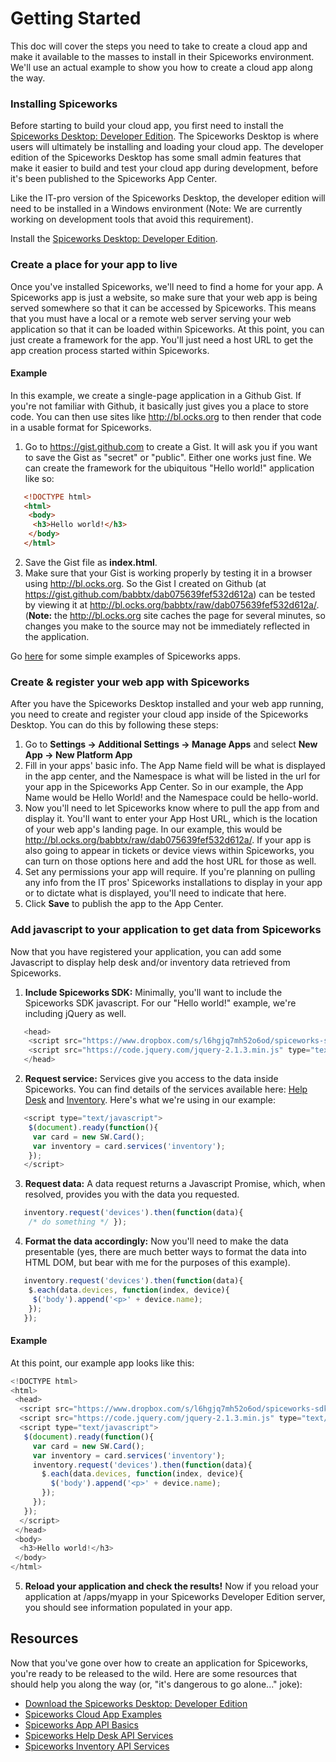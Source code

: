 # Getting Started

This doc will cover the steps you need to take to create a cloud app and make it available to the masses to install in their Spiceworks environment. We'll use an actual example to show you how to create a cloud app along the way.

### Installing Spiceworks

Before starting to build your cloud app, you first need to install the [Spiceworks Desktop: Developer Edition][Desktop Dev Download].  The Spiceworks Desktop is where users will ultimately be installing and loading your cloud app.  The developer edition of the Spiceworks Desktop has some small admin features that make it easier to build and test your cloud app during development, before it's been published to the Spiceworks App Center.

Like the IT-pro version of the Spiceworks Desktop, the developer edition will need to be installed in a Windows environment (Note: We are currently working on development tools that avoid this requirement).

Install the [Spiceworks Desktop: Developer Edition][Desktop Dev Download].

### Create a place for your app to live

Once you've installed Spiceworks, we'll need to find a home for your app. A Spiceworks app is just a website, so make sure that your web app is being served somewhere so that it can be accessed by Spiceworks.  This means that you must have a local or a remote web server serving your web application so that it can be loaded within Spiceworks. At this point, you can just create a framework for the app. You'll just need a host URL to get the app creation process started within Spiceworks.

#### Example
In this example, we create a single-page application in a Github Gist. If you're not familiar with Github, it basically just gives you a place to store code. You can then use sites like http://bl.ocks.org to then render that code in a usable format for Spiceworks. <br />
1. Go to <https://gist.github.com> to create a Gist. It will ask you if you want to save the Gist as "secret" or "public". Either one works just fine. We can create the framework for the ubiquitous "Hello world!" application like so:

``` html
   <!DOCTYPE html>
   <html>
    <body>
     <h3>Hello world!</h3>
    </body>
   </html>
```
2. Save the Gist file as **index.html**.
3. Make sure that your Gist is working properly by testing it in a browser using <http://bl.ocks.org>. So the Gist I created on Github (at <https://gist.github.com/babbtx/dab075639fef532d612a>) can be tested by viewing it at <http://bl.ocks.org/babbtx/raw/dab075639fef532d612a/>.
   (**Note:** the http://bl.ocks.org site caches the page for several minutes, so changes you make to the source may not be immediately reflected in the application.

Go [here][Card Examples] for some simple examples of Spiceworks apps.

### Create & register your web app with Spiceworks

After you have the Spiceworks Desktop installed and your web app running, you need to create and register your cloud app inside of the Spiceworks Desktop. You can do this by following these steps:

1. Go to **Settings &rarr; Additional Settings &rarr; Manage Apps** and select **New App &rarr; New Platform App**
2. Fill in your apps' basic info. The App Name field will be what is displayed in the app center, and the Namespace is what will be listed in the url for your app in the Spiceworks App Center. So in our example, the App Name would be Hello World! and the Namespace could be hello-world.
3. Now you'll need to let Spiceworks know where to pull the app from and display it. You'll want to enter your App Host URL, which is the location of your web app's landing page. In our example, this would be http://bl.ocks.org/babbtx/raw/dab075639fef532d612a/. If your app is also going to appear in tickets or device views within Spiceworks, you can turn on those options here and add the host URL for those as well.
4. Set any permissions your app will require. If you're planning on pulling any info from the IT pros' Spiceworks installations to display in your app or to dictate what is displayed, you'll need to indicate that here.
5. Click **Save** to publish the app to the App Center.

### Add javascript to your application to get data from Spiceworks
Now that you have registered your application, you can add some Javascript to display help desk and/or inventory data retrieved from Spiceworks.

1. **Include Spiceworks SDK:** Minimally, you'll want to include the Spiceworks SDK javascript. For our "Hello world!" example, we're including jQuery as well.

``` javascript
   <head>
    <script src="https://www.dropbox.com/s/l6hgjq7mh52o6od/spiceworks-sdk.js?dl=1&raw=1" type="text/javascript"></script>
    <script src="https://code.jquery.com/jquery-2.1.3.min.js" type="text/javascript"></script>
   </head>
```

2. **Request service:** Services give you access to the data inside Spiceworks. You can find details of the services available here: [Help Desk][Help Desk Services List] and [Inventory][Inventory Services List]. Here's what we're using in our example:

``` javascript
   <script type="text/javascript">
    $(document).ready(function(){
     var card = new SW.Card();
     var inventory = card.services('inventory');
    });
   </script>
```

3. **Request data:** A data request returns a Javascript Promise, which, when resolved, provides you with the data you requested.

``` javascript
   inventory.request('devices').then(function(data){
    /* do something */ });
```

4. **Format the data accordingly:** Now you'll need to make the data presentable (yes, there are much better ways to format the data into HTML DOM, but bear with me for the purposes of this example).

``` javascript
   inventory.request('devices').then(function(data){
    $.each(data.devices, function(index, device){
     $('body').append('<p>' + device.name);
    });
   });
```

#### Example
At this point, our example app looks like this:

``` javascript
<!DOCTYPE html>
<html>
 <head>
  <script src="https://www.dropbox.com/s/l6hgjq7mh52o6od/spiceworks-sdk.js?dl=1&raw=1" type="text/javascript"></script>
  <script src="https://code.jquery.com/jquery-2.1.3.min.js" type="text/javascript"></script>
  <script type="text/javascript">
   $(document).ready(function(){
     var card = new SW.Card();
     var inventory = card.services('inventory');
     inventory.request('devices').then(function(data){
       $.each(data.devices, function(index, device){
         $('body').append('<p>' + device.name);
       });
     });
   });
  </script>
 </head>
 <body>
  <h3>Hello world!</h3>
 </body>
</html>
```

5. **Reload your application and check the results!** Now if you reload your application at /apps/myapp in your Spiceworks Developer Edition server, you should see information populated in your app.

## Resources

Now that you've gone over how to create an application for Spiceworks, you're ready to be released to the wild. Here are some resources that should help you along the way (or, "it's dangerous to go alone..." joke):

* [Download the Spiceworks Desktop: Developer Edition][Desktop Dev Download]
* [Spiceworks Cloud App Examples][Card Examples]
* [Spiceworks App API Basics][Cloud App API Basics]
* [Spiceworks Help Desk API Services][Help Desk Services List]
* [Spiceworks Inventory API Services][Inventory Services List]

[Cloud App API Basics]: /documentation/cloud-apps/api-overview "Spiceworks App API Basics"
[Desktop Dev Download]: http://www.spiceworks.com/ "Download the Spiceworks Desktop: Development Version"
[Card Examples]: http://github.com/spiceworks/ "Spiceworks Cloud App Card Examples"
[Card Examples Readme]: http://github.com/spiceworks/ "Spiceworks Cloud App Card Examples: README"
[Help Desk Services List]: /documentation/cloud-apps/helpdesk-service-reference "Spiceworks Help Desk API Services"
[Inventory Services List]: /documentation/cloud-apps/inventory-service-reference "Spiceworks Inventory API Services"
